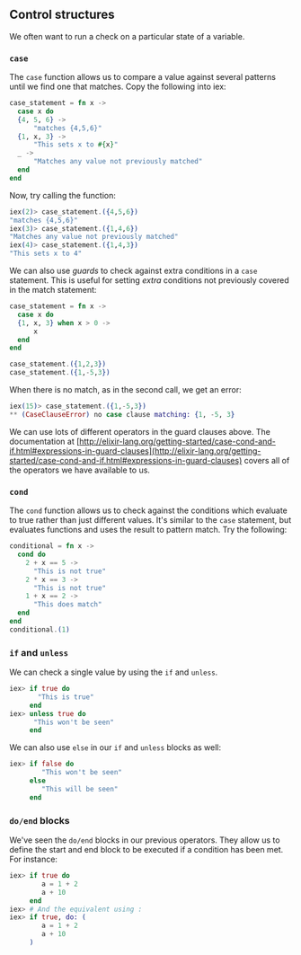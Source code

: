 ## Control structures

We often want to run a check on a particular state of a variable.

### `case`

The `case` function allows us to compare a value against several patterns until we find one that matches. Copy the following into iex:

```elixir
case_statement = fn x ->
  case x do
  {4, 5, 6} ->
      "matches {4,5,6}"
  {1, x, 3} ->
      "This sets x to #{x}"
  _ ->
      "Matches any value not previously matched"
  end
end
```

Now, try calling the function:

```elixir
iex(2)> case_statement.({4,5,6})
"matches {4,5,6}"
iex(3)> case_statement.({1,4,6})
"Matches any value not previously matched"
iex(4)> case_statement.({1,4,3})
"This sets x to 4"
```

We can also use _guards_ to check against extra conditions in a `case` statement. This is useful for setting _extra_ conditions not previously covered in the match statement:

```elixir
case_statement = fn x ->
  case x do
  {1, x, 3} when x > 0 ->
      x
  end
end

case_statement.({1,2,3})
case_statement.({1,-5,3})
```

When there is no match, as in the second call, we get an error:

```elixir
iex(15)> case_statement.({1,-5,3})
** (CaseClauseError) no case clause matching: {1, -5, 3}
```

We can use lots of different operators in the guard clauses above. The documentation at [http://elixir-lang.org/getting-started/case-cond-and-if.html#expressions-in-guard-clauses](http://elixir-lang.org/getting-started/case-cond-and-if.html#expressions-in-guard-clauses) covers all of the operators we have available to us.

### `cond`

The `cond` function allows us to check against the conditions which evaluate to true rather than just different values. It's similar to the `case` statement, but evaluates functions and uses the result to pattern match. Try the following:

```elixir
conditional = fn x ->
  cond do
    2 + x == 5 ->
      "This is not true"
    2 * x == 3 ->
      "This is not true"
    1 + x == 2 ->
      "This does match"
  end
end
conditional.(1)
```

### `if` and `unless`

We can check a single value by using the `if` and `unless`.

```elixir
iex> if true do
       "This is true"
     end
iex> unless true do
      "This won't be seen"
     end
```

We can also use `else` in our `if` and `unless` blocks as well:

```elixir
iex> if false do
        "This won't be seen"
     else
        "This will be seen"
     end
```

### `do/end` blocks

We've seen the `do/end` blocks in our previous operators. They allow us to define the start and end block to be executed if a condition has been met. For instance:

```elixir
iex> if true do
        a = 1 + 2
        a + 10
     end
iex> # And the equivalent using :
iex> if true, do: (
        a = 1 + 2
        a + 10
     )
```
